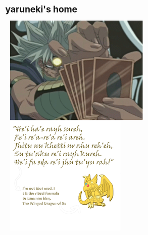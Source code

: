 # yaruneki's home

<img align="left" src="marik.gif" width="420" height="315" style="padding: 0 15px;">
<img align="left" src="quote_and_comment.png" width="auto" height="350" style="padding: 0 15px;">


